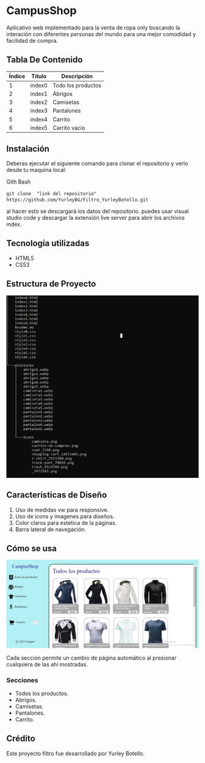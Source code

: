 # CampusShop
 
 Aplicativo web implementado para  la venta de ropa only buscando la interación con diferentes personas del mundo para una mejor comodidad y facilidad de compra.

## Tabla De Contenido
| Índice | Título |Descripción|
|--|------|----|
| 1 | index0 | Todo los productos|
| 2 | index1 |Abrigos|
| 3 | index2 |Camisetas|
| 4 | index3 |Pantalones|
| 5 | index4 |Carrito|
| 6 | index5 |Carrito vacio|

## Instalación
 Deberas ejecutar el siguiente comando para clonar el repositorio y verlo desde tu maquina local:
 
 Gith Bash

~~~ 
git clone  "link del repositorio" https://github.com/YurleyBG/Filtro_YurleyBotello.git
~~~
al hacer esto se descargará  los datos del repositorio. puedes usar visual studio code  y descargar la extensión live server para abrir los archivos index.


 ## Tecnología utilizadas

 * HTML5
 * CSS3

 ## Estructura de Proyecto

![alt text](pinctures/image.png)

 ## Características de Diseño

 1. Uso de medidas vw para responsive.
 2. Uso de icons y imagenes para diseños.
 3. Color claros para estetica de la páginas.
 4. Barra lateral de navegación.

 ## Cómo se usa

![alt text](pinctures/image1.png)

Cada sección permite un cambio de página automático al presionar cualquiera de las ahí mostradas.

### Secciones 
+ Todos los productos.
+ Abrigos.
+ Camisetas.
+ Pantalones.
+ Carrito.


 ## Crédito 
   Este proyecto filtro fue desarrollado por Yurley Botello.
